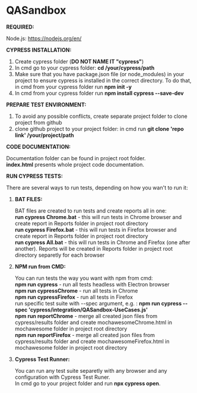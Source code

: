 # QASandbox

<b>REQUIRED:</b>

Node.js: https://nodejs.org/en/


<b>CYPRESS INSTALLATION:</b>
1.  Create cypress folder (<b>DO NOT NAME IT "cypress"</b>)
2.  In cmd go to your cypress folder: <b>cd /your/cypress/path</b>
3.  Make sure that you have package.json file (or node_modules) in your project to ensure cypress is installed in the correct directory.
    To do that, in cmd from your cypress folder run <b>npm init -y</b>
4. In cmd from your cypress folder run <b>npm install cypress --save-dev</b>


<b>PREPARE TEST ENVIRONMENT:</b>
1. To avoid any possible conflicts, create separate project folder to clone project from github
2. clone github project to your project folder: 
in cmd run <b>git clone 'repo link' /your/project/path</b>


<b>CODE DOCUMENTATION:</b>
    
Documentation folder can be found in project root folder.<br>
<b>index.html</b> presents whole project code documentation.


<b>RUN CYPRESS TESTS:</b>

There are several ways to run tests, depending on how you wan't to run it:

1) <b>BAT FILES:</b>

    BAT files are created to run tests and create reports all in one:<br>
    <b>run cypress Chrome.bat</b> - this will run tests in Chrome browser and create report in Reports folder in project root directory<br>
    <b>run cypress Firefox.bat</b> - this will run tests in Firefox browser and create report in Reports folder in project root directory<br>
    <b>run cypress All.bat</b> - this will run tests in Chrome and Firefox (one after another). Reports will be created in Reports folder in project root directory separetly                                       for each browser<br>

2) <b>NPM run from CMD:</b>

    You can run tests the way you want with npm from cmd:<br>
    <b>npm run cypress</b> - run all tests headless with Electron browser<br>
    <b>npm run cypressChrome</b> - run all tests in Chrome<br>
    <b>npm run cypressFirefox</b> - run all tests in Firefox<br>
    run specific test suite with --spec argument, e.g. : <b>npm run cypress --spec 'cypress/integration/QASandbox-UseCases.js'</b><br>
    <b>npm run reportChrome</b> - merge all created json files from cypress/results folder and create mochawesomeChrome.html in mochawesome folder in project root directory<br>
    <b>npm run reportFirefox</b> - merge all created json files from cypress/results folder and create mochawesomeFirefox.html in mochawesome folder in project root                                                directory<br>

3) <b>Cypress Test Runner:</b>

    You can run any test suite separetly with any browser and any configuration with Cypress Test Runer.<br>
    In cmd go to your project folder and run <b>npx cypress open</b>.<br>
